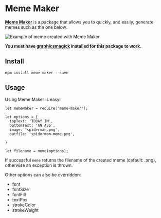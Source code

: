 Meme Maker
==========

**[Meme Maker](https://www.npmjs.com/package/meme-maker)** is a package that allows you to quickly, and easily, generate memes such as the one below:

![Example of meme created with Meme Maker](http://i.imgur.com/2s8NYvM.png)

**You must have [graphicsmagick](http://www.graphicsmagick.org/index.html) installed for this package to work.**

Install
-------

    npm install meme-maker --save

Usage
-----

Using Meme Maker is easy!

```
let memeMaker = require('meme-maker');

let options = {
  topText: 'TODAY IM',
  bottomText: 'AN ASS',
  image: 'spiderman.png',
  outfile: 'spiderman-meme.png',

}

let filename = meme(options);
```

If successful `meme` returns the filename of the created meme (default: .png), otherwise an exception is thrown.

Other options can also be overridden:

* font
* fontSize
* fontFill
* textPos
* strokeColor
* strokeWeight
